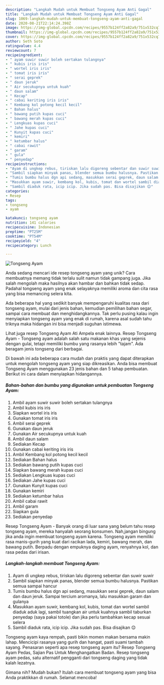 ```yaml
---
description: "Langkah Mudah untuk Membuat Tongseng Ayam Anti Gagal"
title: "Langkah Mudah untuk Membuat Tongseng Ayam Anti Gagal"
slug: 1069-langkah-mudah-untuk-membuat-tongseng-ayam-anti-gagal
date: 2020-08-21T22:14:24.398Z
image: https://img-global.cpcdn.com/recipes/9557b124ff2a82a9/751x532cq70/tongseng-ayam-foto-resep-utama.jpg
thumbnail: https://img-global.cpcdn.com/recipes/9557b124ff2a82a9/751x532cq70/tongseng-ayam-foto-resep-utama.jpg
cover: https://img-global.cpcdn.com/recipes/9557b124ff2a82a9/751x532cq70/tongseng-ayam-foto-resep-utama.jpg
author: Seth Soto
ratingvalue: 4.4
reviewcount: 7
recipeingredient:
- " ayam suwir suwir boleh sertakan tulangnya"
- " kubis iris iris"
- " wortel iris iris"
- " tomat iris iris"
- " serai geprek"
- " daun jeruk"
- " Air secukupnya untuk kuah"
- " daun salam"
- " Kecap"
- " cabai keriting iris iris"
- " Kembang kol potong kecil kecil"
- " Bahan halus"
- " bawang putih kupas cuci"
- " bawang merah kupas cuci"
- " Lengkuas kupas cuci"
- " Jahe kupas cuci"
- " Kunyit kupas cuci"
- " kemiri"
- " ketumbar halus"
- " cabai rawit"
- " garam"
- " gula"
- " penyedap"
recipeinstructions:
- "Ayam di ungkep rebus, tiriskan lalu digoreng sebentar dan suwir suwir"
- "Sambil siapkan minyak panas, blender semua bumbu halusnya. Pastikan semua sampai hancur"
- "Tumis bumbu halus dgn api sedang, masukkan serai geprek, daun salam dan daun jeruk. Sampai tercium aromanya, lalu masukkan garam dan gulanya"
- "Masukkan ayam suwir, kembang kol, kubis, tomat dan wortel sambil diaduk aduk lagi, sambil tuangkan air untuk kuahnya sambil taburkan penyedap (saya pakai totole) dan jika perlu tambahkan kecap sesuai selera"
- "Sambil diaduk rata, icip icip. Jika sudah pas. Bisa disajikan 😌"
categories:
- Resep
tags:
- tongseng
- ayam

katakunci: tongseng ayam 
nutrition: 141 calories
recipecuisine: Indonesian
preptime: "PT25M"
cooktime: "PT54M"
recipeyield: "4"
recipecategory: Lunch

---
```



![Tongseng Ayam](https://img-global.cpcdn.com/recipes/9557b124ff2a82a9/751x532cq70/tongseng-ayam-foto-resep-utama.jpg)

Anda sedang mencari ide resep tongseng ayam yang unik? Cara membuatnya memang tidak terlalu sulit namun tidak gampang juga. Jika salah mengolah maka hasilnya akan hambar dan bahkan tidak sedap. Padahal tongseng ayam yang enak selayaknya memiliki aroma dan cita rasa yang bisa memancing selera kita.

Ada beberapa hal yang sedikit banyak mempengaruhi kualitas rasa dari tongseng ayam, mulai dari jenis bahan, kemudian pemilihan bahan segar, sampai cara membuat dan menghidangkannya. Tak perlu pusing kalau ingin menyiapkan tongseng ayam yang enak di rumah, karena asal sudah tahu triknya maka hidangan ini bisa menjadi suguhan istimewa.

Lihat juga resep Tongseng Ayam Ati Ampela enak lainnya. Resep Tongseng Ayam - Tongseng ayam adalah salah satu makanan khas yang sejenis dengan gulai, tetapi memiliki bumbu yang rasanya lebih &#34;tajam&#34;. Ada beragam jenis tongseng dari berbagai.


Di bawah ini ada beberapa cara mudah dan praktis yang dapat diterapkan untuk mengolah tongseng ayam yang siap dikreasikan. Anda bisa membuat Tongseng Ayam menggunakan 23 jenis bahan dan 5 tahap pembuatan. Berikut ini cara dalam menyiapkan hidangannya.

<!--inarticleads1-->

##### Bahan-bahan dan bumbu yang digunakan untuk pembuatan Tongseng Ayam:

1. Ambil  ayam suwir suwir boleh sertakan tulangnya
1. Ambil  kubis iris iris
1. Siapkan  wortel iris iris
1. Gunakan  tomat iris iris
1. Ambil  serai geprek
1. Gunakan  daun jeruk
1. Gunakan  Air secukupnya untuk kuah
1. Ambil  daun salam
1. Sediakan  Kecap
1. Gunakan  cabai keriting iris iris
1. Ambil  Kembang kol potong kecil kecil
1. Sediakan  Bahan halus
1. Sediakan  bawang putih kupas cuci
1. Siapkan  bawang merah kupas cuci
1. Sediakan  Lengkuas kupas cuci
1. Sediakan  Jahe kupas cuci
1. Gunakan  Kunyit kupas cuci
1. Gunakan  kemiri
1. Sediakan  ketumbar halus
1. Ambil  cabai rawit
1. Ambil  garam
1. Siapkan  gula
1. Sediakan  penyedap


Resep Tongseng Ayam - Banyak orang di luar sana yang belum tahu resep tongseng ayam, mereka hanyalah seorang konsumen. Nah,jangan bingung jika anda ingin membuat tongseng ayam karena. Tongseng ayam memiliki rasa manis-gurih yang kuat dari racikan lada, kemiri, bawang merah, dan bawang putih. Berpadu dengan empuknya daging ayam, renyahnya kol, dan rasa pedas dari irisan. 

<!--inarticleads2-->

##### Langkah-langkah membuat Tongseng Ayam:

1. Ayam di ungkep rebus, tiriskan lalu digoreng sebentar dan suwir suwir
1. Sambil siapkan minyak panas, blender semua bumbu halusnya. Pastikan semua sampai hancur
1. Tumis bumbu halus dgn api sedang, masukkan serai geprek, daun salam dan daun jeruk. Sampai tercium aromanya, lalu masukkan garam dan gulanya
1. Masukkan ayam suwir, kembang kol, kubis, tomat dan wortel sambil diaduk aduk lagi, sambil tuangkan air untuk kuahnya sambil taburkan penyedap (saya pakai totole) dan jika perlu tambahkan kecap sesuai selera
1. Sambil diaduk rata, icip icip. Jika sudah pas. Bisa disajikan 😌


Tongseng ayam kaya rempah, pasti bikin momen makan bersama makin lahap. Mencicipi rasanya yang gurih dan hangat, pasti suami tambah sayang. Penasaran seperti apa resep tongseng ayam itu? Resep Tongseng Ayam Pedas, Sajian Pas Untuk Menghangatkan Badan. Resep tongseng ayam pedas, satu alternatif pengganti dari tongseng daging yang tidak kalah lezatnya. 

Gimana nih? Mudah bukan? Itulah cara membuat tongseng ayam yang bisa Anda praktikkan di rumah. Selamat mencoba!

